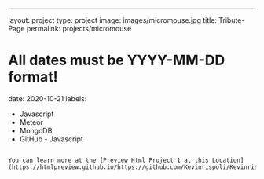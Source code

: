 ---
layout: project
type: project
image: images/micromouse.jpg
title: Tribute-Page
permalink: projects/micromouse
# All dates must be YYYY-MM-DD format!
date: 2020-10-21
labels:
 - Javascript
  - Meteor
  - MongoDB
  - GitHub - Javascript
```

You can learn more at the [Preview Html Project 1 at this Location](https://htmlpreview.github.io/https://github.com/Kevinrispoli/Kevinrispoli.github.io/tree/master/images/index.html).



